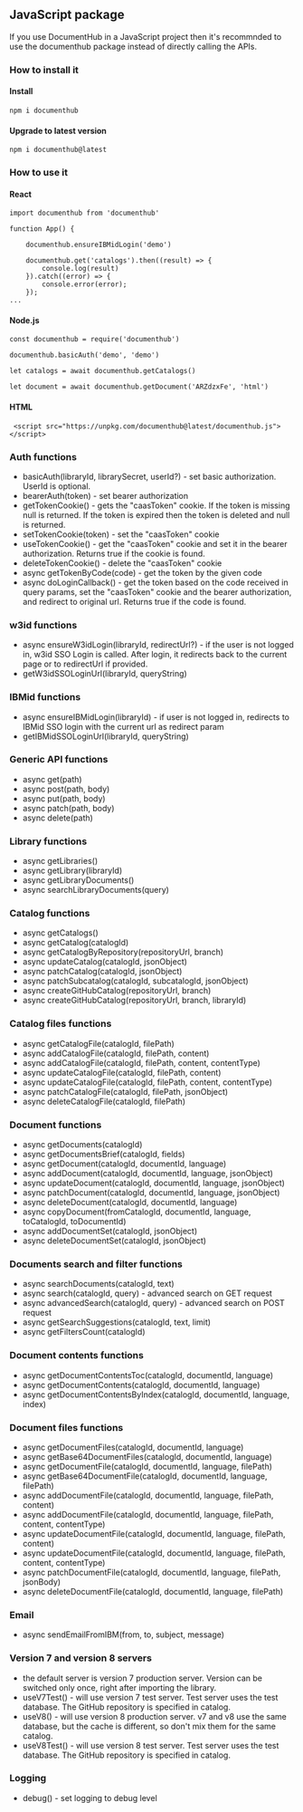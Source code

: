 ## JavaScript package

If you use DocumentHub in a JavaScript project then it's recommnded to use the documenthub package instead of directly calling the APIs.


### How to install it

#### Install

```
npm i documenthub
```

#### Upgrade to latest version

```
npm i documenthub@latest
```


### How to use it


#### React

```
import documenthub from 'documenthub'

function App() {
	
	documenthub.ensureIBMidLogin('demo')
	
	documenthub.get('catalogs').then((result) => {
		console.log(result)
	}).catch((error) => {
		console.error(error);
	});
...
```


#### Node.js

```
const documenthub = require('documenthub')

documenthub.basicAuth('demo', 'demo')

let catalogs = await documenthub.getCatalogs()

let document = await documenthub.getDocument('ARZdzxFe', 'html')
```


#### HTML

```
 <script src="https://unpkg.com/documenthub@latest/documenthub.js"></script> 
```


### Auth functions

- basicAuth(libraryId, librarySecret, userId?) - set basic authorization. UserId is optional.
- bearerAuth(token) - set bearer authorization
- getTokenCookie() - gets the "caasToken" cookie. If the token is missing null is returned. If the token is expired then the token is deleted and null is returned.
- setTokenCookie(token) - set the "caasToken" cookie
- useTokenCookie() - get the "caasToken" cookie and set it in the bearer authorization. Returns true if the cookie is found.
- deleteTokenCookie() - delete the "caasToken" cookie
- async getTokenByCode(code) - get the token by the given code
- async doLoginCallback() - get the token based on the code received in query params, set the "caasToken" cookie and the bearer authorization, and redirect to original url. Returns true if the code is found.


### w3id functions

- async ensureW3idLogin(libraryId, redirectUrl?) - if the user is not logged in, w3id SSO Login is called. After login, it redirects back to the current page or to redirectUrl if provided.
- getW3idSSOLoginUrl(libraryId, queryString)


### IBMid functions

- async ensureIBMidLogin(libraryId) - if user is not logged in, redirects to IBMid SSO login with the current url as redirect param
- getIBMidSSOLoginUrl(libraryId, queryString)


### Generic API functions

- async get(path)
- async post(path, body)
- async put(path, body)
- async patch(path, body)
- async delete(path)


### Library functions

- async getLibraries()
- async getLibrary(libraryId)
- async getLibraryDocuments()
- async searchLibraryDocuments(query)


### Catalog functions

- async getCatalogs()
- async getCatalog(catalogId)
- async getCatalogByRepository(repositoryUrl, branch)
- async updateCatalog(catalogId, jsonObject)
- async patchCatalog(catalogId, jsonObject)
- async patchSubcatalog(catalogId, subcatalogId, jsonObject)
- async createGitHubCatalog(repositoryUrl, branch)
- async createGitHubCatalog(repositoryUrl, branch, libraryId)


### Catalog files functions

- async getCatalogFile(catalogId, filePath)
- async addCatalogFile(catalogId, filePath, content)
- async addCatalogFile(catalogId, filePath, content, contentType)
- async updateCatalogFile(catalogId, filePath, content)
- async updateCatalogFile(catalogId, filePath, content, contentType)
- async patchCatalogFile(catalogId, filePath, jsonObject)
- async deleteCatalogFile(catalogId, filePath)


### Document functions

- async getDocuments(catalogId)
- async getDocumentsBrief(catalogId, fields)
- async getDocument(catalogId, documentId, language)
- async addDocument(catalogId, documentId, language, jsonObject)
- async updateDocument(catalogId, documentId, language, jsonObject)
- async patchDocument(catalogId, documentId, language, jsonObject)
- async deleteDocument(catalogId, documentId, language)
- async copyDocument(fromCatalogId, documentId, language, toCatalogId, toDocumentId)
- async addDocumentSet(catalogId, jsonObject)
- async deleteDocumentSet(catalogId, jsonObject)


### Documents search and filter functions

- async searchDocuments(catalogId, text)
- async search(catalogId, query) - advanced search on GET request
- async advancedSearch(catalogId, query) - advanced search on POST request
- async getSearchSuggestions(catalogId, text, limit)
- async getFiltersCount(catalogId)


### Document contents functions

- async getDocumentContentsToc(catalogId, documentId, language)
- async getDocumentContents(catalogId, documentId, language)
- async getDocumentContentsByIndex(catalogId, documentId, language, index)


### Document files functions

- async getDocumentFiles(catalogId, documentId, language)
- async getBase64DocumentFiles(catalogId, documentId, language)
- async getDocumentFile(catalogId, documentId, language, filePath)
- async getBase64DocumentFile(catalogId, documentId, language, filePath)
- async addDocumentFile(catalogId, documentId, language, filePath, content)
- async addDocumentFile(catalogId, documentId, language, filePath, content, contentType)
- async updateDocumentFile(catalogId, documentId, language, filePath, content)
- async updateDocumentFile(catalogId, documentId, language, filePath, content, contentType)
- async patchDocumentFile(catalogId, documentId, language, filePath, jsonBody)
- async deleteDocumentFile(catalogId, documentId, language, filePath)


### Email

- async sendEmailFromIBM(from, to, subject, message)


### Version 7 and version 8 servers

- the default server is version 7 production server. Version can be switched only once, right after importing the library.
- useV7Test() - will use version 7 test server. Test server uses the test database. The GitHub repository is specified in catalog.
- useV8() - will use version 8 production server. v7 and v8 use the same database, but the cache is different, so don't mix them for the same catalog.
- useV8Test() - will use version 8 test server. Test server uses the test database. The GitHub repository is specified in catalog.


### Logging

- debug() - set logging to debug level

